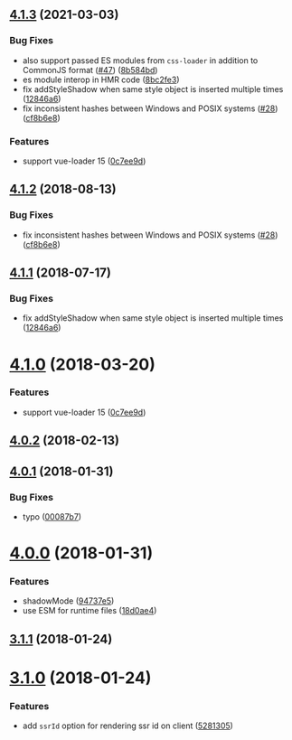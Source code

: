 <a name="4.1.3"></a>

## [4.1.3](https://github.com/vuejs/vue-style-loader/compare/v4.0.1...v4.1.3) (2021-03-03)

### Bug Fixes

* also support passed ES modules from `css-loader` in addition to CommonJS
  format ([#47](https://github.com/vuejs/vue-style-loader/issues/47)) ([8b584bd](https://github.com/vuejs/vue-style-loader/commit/8b584bd))
* es module interop in HMR code ([8bc2fe3](https://github.com/vuejs/vue-style-loader/commit/8bc2fe3))
* fix addStyleShadow when same style object is inserted multiple
  times ([12846a6](https://github.com/vuejs/vue-style-loader/commit/12846a6))
* fix inconsistent hashes between Windows and POSIX
  systems ([#28](https://github.com/vuejs/vue-style-loader/issues/28)) ([cf8b6e8](https://github.com/vuejs/vue-style-loader/commit/cf8b6e8))

### Features

* support vue-loader 15 ([0c7ee9d](https://github.com/vuejs/vue-style-loader/commit/0c7ee9d))

<a name="4.1.2"></a>

## [4.1.2](https://github.com/vuejs/vue-style-loader/compare/v4.1.1...v4.1.2) (2018-08-13)

### Bug Fixes

* fix inconsistent hashes between Windows and POSIX
  systems ([#28](https://github.com/vuejs/vue-style-loader/issues/28)) ([cf8b6e8](https://github.com/vuejs/vue-style-loader/commit/cf8b6e8))

<a name="4.1.1"></a>

## [4.1.1](https://github.com/vuejs/vue-style-loader/compare/v4.1.0...v4.1.1) (2018-07-17)

### Bug Fixes

* fix addStyleShadow when same style object is inserted multiple
  times ([12846a6](https://github.com/vuejs/vue-style-loader/commit/12846a6))

<a name="4.1.0"></a>

# [4.1.0](https://github.com/vuejs/vue-style-loader/compare/v4.0.2...v4.1.0) (2018-03-20)

### Features

* support vue-loader 15 ([0c7ee9d](https://github.com/vuejs/vue-style-loader/commit/0c7ee9d))

<a name="4.0.2"></a>
## [4.0.2](https://github.com/vuejs/vue-style-loader/compare/v4.0.1...v4.0.2) (2018-02-13)

<a name="4.0.1"></a>
## [4.0.1](https://github.com/vuejs/vue-style-loader/compare/v4.0.0...v4.0.1) (2018-01-31)

### Bug Fixes

* typo ([00087b7](https://github.com/vuejs/vue-style-loader/commit/00087b7))

<a name="4.0.0"></a>
# [4.0.0](https://github.com/vuejs/vue-style-loader/compare/v3.1.1...v4.0.0) (2018-01-31)

### Features

* shadowMode ([94737e5](https://github.com/vuejs/vue-style-loader/commit/94737e5))
* use ESM for runtime files ([18d0ae4](https://github.com/vuejs/vue-style-loader/commit/18d0ae4))

<a name="3.1.1"></a>
## [3.1.1](https://github.com/vuejs/vue-style-loader/compare/v3.1.0...v3.1.1) (2018-01-24)

<a name="3.1.0"></a>
# [3.1.0](https://github.com/vuejs/vue-style-loader/compare/v3.0.3...v3.1.0) (2018-01-24)

### Features

* add `ssrId` option for rendering ssr id on
  client ([5281305](https://github.com/vuejs/vue-style-loader/commit/5281305))
